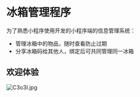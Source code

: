 # 冰箱管理程序

为了熟悉小程序使用开发的小程序端的信息管理系统：

- 管理冰箱中的物品，随时查看防止过期
- 分享冰箱码给其他人，绑定后可共同管理同一冰箱

## 欢迎体验
![C3o3I.jpg](https://cdn.img.wenhairu.com/images/2020/10/21/C3o3I.jpg)